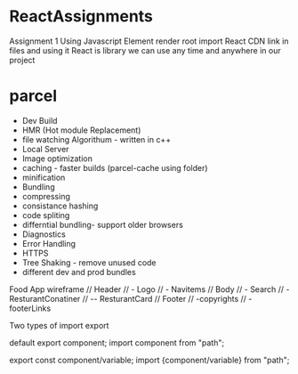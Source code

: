 # ReactAssignments
Assignment 1
Using Javascript Element render root
import React CDN link  in files and using it
React is library we can use any time and anywhere in our project 

# parcel
- Dev Build 
- HMR (Hot module Replacement) 
- file watching Algorithum - written in c++
- Local Server
- Image optimization 
- caching - faster builds (parcel-cache using folder)
- minification 
- Bundling 
- compressing 
- consistance hashing 
- code spliting 
- differntial bundling- support older browsers
- Diagnostics
- Error Handling
- HTTPS 
- Tree Shaking - remove unused code 
- different dev and prod bundles


Food App wireframe
// Header
// - Logo
// - Navitems
// Body
// - Search
// - ResturantConatiner
// -- ResturantCard
// Footer
// -copyrights
// -footerLinks



Two types of import export

<!-- default Export /import -->
 default export  component;
 import component from "path";

 <!-- named export / import -->
 export const component/variable;
 import {component/variable} from "path";


